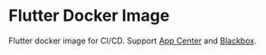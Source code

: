 # Flutter Docker Image
Flutter docker image for CI/CD.
Support [App Center](https://appcenter.ms/) and [Blackbox](https://github.com/StackExchange/blackbox).
